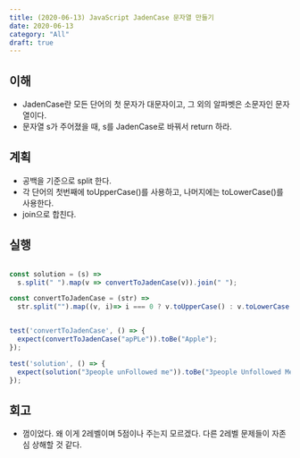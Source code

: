 ```yaml
---
title: (2020-06-13) JavaScript JadenCase 문자열 만들기
date: 2020-06-13
category: "All"
draft: true
---
```


## 이해

- JadenCase란 모든 단어의 첫 문자가 대문자이고, 그 외의 알파벳은 소문자인 문자열이다.
- 문자열 s가 주어졌을 때, s를 JadenCase로 바꿔서 return 하라.

## 계획

- 공백을 기준으로 split 한다.
- 각 단어의 첫번째에 toUpperCase()를 사용하고, 나머지에는 toLowerCase()를 사용한다.
- join으로 합친다.

## 실행

```javascript

const solution = (s) =>
  s.split(" ").map(v => convertToJadenCase(v)).join(" ");

const convertToJadenCase = (str) =>
  str.split("").map((v, i)=> i === 0 ? v.toUpperCase() : v.toLowerCase()).join("");


test('convertToJadenCase', () => {
  expect(convertToJadenCase("apPLe")).toBe("Apple");
});

test('solution', () => {
  expect(solution("3people unFollowed me")).toBe("3people Unfollowed Me")
});
```

## 회고

- 껌이었다. 왜 이게 2레벨이며 5점이나 주는지 모르겠다. 다른 2레벨 문제들이 자존심 상해할 것 같다.
